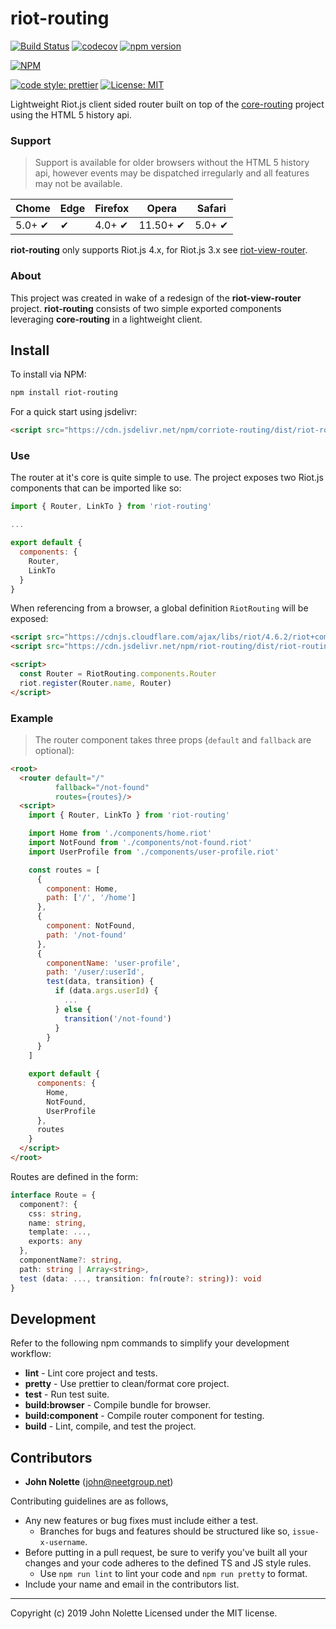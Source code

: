# riot-routing

[![Build Status](https://img.shields.io/endpoint.svg?url=https%3A%2F%2Factions-badge.atrox.dev%2Fneetjn%2Friot-routing%2Fbadge&style=flat)](https://actions-badge.atrox.dev/neetjn/riot-routing/goto)
[![codecov](https://codecov.io/gh/neetjn/riot-routing/branch/master/graph/badge.svg)](https://codecov.io/gh/neetjn/riot-routing)
[![npm version](https://badge.fury.io/js/riot-routing.svg)](https://badge.fury.io/js/riot-routing)

[![NPM](https://nodei.co/npm/riot-routing.png)](https://nodei.co/npm/riot-routing/)

[![code style: prettier](https://img.shields.io/badge/code_style-prettier-ff69b4.svg)](https://github.com/prettier/prettier)
[![License: MIT](https://img.shields.io/badge/License-MIT-blue.svg)](LICENSE)

Lightweight Riot.js client sided router built on top of the [core-routing](https://github.com/neetjn/core-routing) project using the HTML 5 history api.

### Support

> Support is available for older browsers without the HTML 5 history api, however events may be dispatched irregularly and all features may not be available.

| Chome  | Edge | Firefox | Opera    | Safari |
|--------|------|---------|----------|--------|
| 5.0+ ✔ |  ✔   | 4.0+ ✔  | 11.50+ ✔ | 5.0+ ✔ |

**riot-routing** only supports Riot.js 4.x, for Riot.js 3.x see [riot-view-router](https://github.com/neetjn/riot-view-router).

### About

This project was created in wake of a redesign of the **riot-view-router** project. **riot-routing** consists of two simple exported components leveraging **core-routing** in a lightweight client.

## Install

To install via NPM:
```sh
npm install riot-routing
```
For a quick start using jsdelivr:
```html
<script src="https://cdn.jsdelivr.net/npm/corriote-routing/dist/riot-routing.browser.js"></script>
```

### Use

The router at it's core is quite simple to use. The project exposes two Riot.js components that can be imported like so:

```js
import { Router, LinkTo } from 'riot-routing'

...

export default {
  components: {
    Router,
    LinkTo
  }
}
```

When referencing from a browser, a global definition `RiotRouting` will be exposed:

```html
<script src="https://cdnjs.cloudflare.com/ajax/libs/riot/4.6.2/riot+compiler.js"></script>
<script src="https://cdn.jsdelivr.net/npm/riot-routing/dist/riot-routing.browser.js"></script>

<script>
  const Router = RiotRouting.components.Router
  riot.register(Router.name, Router)
</script>
```

### Example

> The router component takes three props (`default` and `fallback` are optional):

```html
<root>
  <router default="/"
          fallback="/not-found"
          routes={routes}/>
  <script>
    import { Router, LinkTo } from 'riot-routing'

    import Home from './components/home.riot'
    import NotFound from './components/not-found.riot'
    import UserProfile from './components/user-profile.riot'

    const routes = [
      {
        component: Home,
        path: ['/', '/home']
      },
      {
        component: NotFound,
        path: '/not-found'
      },
      {
        componentName: 'user-profile',
        path: '/user/:userId',
        test(data, transition) {
          if (data.args.userId) {
            ...
          } else {
            transition('/not-found')
          }
        }
      }
    ]

    export default {
      components: {
        Home,
        NotFound,
        UserProfile
      },
      routes
    }
  </script>
</root>
```

Routes are defined in the form:

```ts
interface Route = {
  component?: {
    css: string,
    name: string,
    template: ...,
    exports: any
  },
  componentName?: string,
  path: string | Array<string>,
  test (data: ..., transition: fn(route?: string)): void
}
```

## Development

Refer to the following npm commands to simplify your development workflow:

* **lint** - Lint core project and tests.
* **pretty** - Use prettier to clean/format core project.
* **test** - Run test suite.
* **build:browser** - Compile bundle for browser.
* **build:component** - Compile router component for testing.
* **build** - Lint, compile, and test the project.

## Contributors

* **John Nolette** (john@neetgroup.net)

Contributing guidelines are as follows,

* Any new features or bug fixes must include either a test.
  * Branches for bugs and features should be structured like so, `issue-x-username`.
* Before putting in a pull request, be sure to verify you've built all your changes and your code adheres to the defined TS and JS style rules.
  * Use `npm run lint` to lint your code and `npm run pretty` to format.
* Include your name and email in the contributors list.

---

Copyright (c) 2019 John Nolette Licensed under the MIT license.
